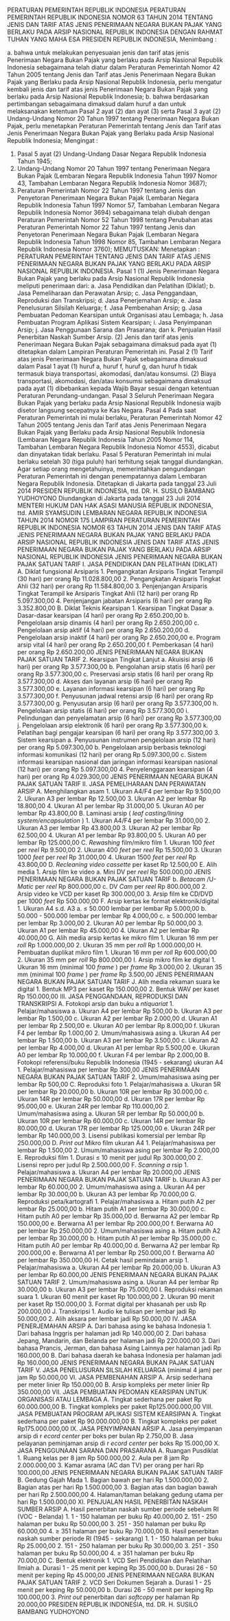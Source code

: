  PERATURAN PEMERINTAH REPUBLIK INDONESIA PERATURAN PEMERINTAH REPUBLIK INDONESIA NOMOR 63 TAHUN 2014 TENTANG JENIS DAN TARIF ATAS JENIS PENERIMAAN NEGARA BUKAN PAJAK YANG BERLAKU PADA ARSIP NASIONAL REPUBLIK INDONESIA
DENGAN RAHMAT TUHAN YANG MAHA ESA PRESIDEN REPUBLIK INDONESIA,
Menimbang :

a. bahwa untuk melakukan penyesuaian jenis dan tarif atas jenis Penerimaan Negara Bukan Pajak yang berlaku pada Arsip Nasional Republik Indonesia sebagaimana telah diatur dalam Peraturan Pemerintah Nomor 42 Tahun 2005 tentang Jenis dan Tarif atas Jenis Penerimaan Negara Bukan Pajak yang Berlaku pada Arsip Nasional Republik Indonesia, perlu mengatur kembali jenis dan tarif atas jenis Penerimaan Negara Bukan Pajak yang berlaku pada Arsip Nasional Republik Indonesia;
b. bahwa berdasarkan pertimbangan sebagaimana dimaksud dalam huruf a dan untuk melaksanakan ketentuan Pasal 2 ayat (2) dan ayat (3) serta Pasal 3 ayat (2) Undang-Undang Nomor 20 Tahun 1997 tentang Penerimaan Negara Bukan Pajak, perlu menetapkan Peraturan Pemerintah tentang Jenis dan Tarif atas Jenis Penerimaan Negara Bukan Pajak yang Berlaku pada Arsip Nasional Republik Indonesia;
Mengingat :

1. Pasal 5 ayat (2) Undang-Undang Dasar Negara Republik Indonesia Tahun 1945;
2. Undang-Undang Nomor 20 Tahun 1997 tentang Penerimaan Negara Bukan Pajak (Lembaran Negara Republik Indonesia Tahun 1997 Nomor 43, Tambahan Lembaran Negara Republik Indonesia Nomor 3687);
3. Peraturan Pemerintah Nomor 22 Tahun 1997 tentang Jenis dan Penyetoran Penerimaan Negara Bukan Pajak (Lembaran Negara Republik Indonesia Tahun 1997 Nomor 57, Tambahan Lembaran Negara Republik Indonesia Nomor 3694) sebagaimana telah diubah dengan Peraturan Pemerintah Nomor 52 Tahun 1998 tentang Perubahan atas Peraturan Pemerintah Nomor 22 Tahun 1997 tentang Jenis dan Penyetoran Penerimaan Negara Bukan Pajak (Lembaran Negara Republik Indonesia Tahun 1998 Nomor 85, Tambahan Lembaran Negara Republik Indonesia Nomor 3760);
MEMUTUSKAN:
 Menetapkan : PERATURAN PEMERINTAH TENTANG JENIS DAN TARIF ATAS JENIS PENERIMAAN NEGARA BUKAN PAJAK YANG BERLAKU PADA ARSIP NASIONAL REPUBLIK INDONESIA.
Pasal 1
(1) Jenis Penerimaan Negara Bukan Pajak yang berlaku pada Arsip Nasional Republik Indonesia meliputi penerimaan dari:
a. Jasa Pendidikan dan Pelatihan (Diklat);
b. Jasa Pemeliharaan dan Perawatan Arsip;
c. Jasa Penggandaan, Reproduksi dan Transkripsi;
d. Jasa Penerjemahan Arsip;
e. Jasa Penelusuran Silsilah Keluarga;
f. Jasa Pembenahan Arsip;
g. Jasa Pembuatan Pedoman Kearsipan untuk Organisasi atau Lembaga;
h. Jasa Pembuatan Program Aplikasi Sistem Kearsipan;
i. Jasa Penyimpanan Arsip;
j. Jasa Penggunaan Sarana dan Prasarana; dan
k. Penjualan Hasil Penerbitan Naskah Sumber Arsip.
(2) Jenis dan tarif atas jenis Penerimaan Negara Bukan Pajak sebagaimana dimaksud pada ayat (1) ditetapkan dalam Lampiran Peraturan Pemerintah ini.
Pasal 2
(1) Tarif atas jenis Penerimaan Negara Bukan Pajak sebagaimana dimaksud dalam Pasal 1 ayat (1) huruf a, huruf f, huruf g, dan huruf h tidak termasuk biaya transportasi, akomodasi, dan/atau konsumsi.
(2) Biaya transportasi, akomodasi, dan/atau konsumsi sebagaimana dimaksud pada ayat (1) dibebankan kepada Wajib Bayar sesuai dengan ketentuan Peraturan Perundang-undangan.
Pasal 3
Seluruh Penerimaan Negara Bukan Pajak yang berlaku pada Arsip Nasional Republik Indonesia wajib disetor langsung secepatnya ke Kas Negara.
Pasal 4
Pada saat Peraturan Pemerintah ini mulai berlaku, Peraturan Pemerintah Nomor 42 Tahun 2005 tentang Jenis dan Tarif atas Jenis Penerimaan Negara Bukan Pajak yang Berlaku pada Arsip Nasional Republik Indonesia (Lembaran Negara Republik Indonesia Tahun 2005 Nomor 114, Tambahan Lembaran Negara Republik Indonesia Nomor 4553), dicabut dan dinyatakan tidak berlaku.
Pasal 5
Peraturan Pemerintah ini mulai berlaku setelah 30 (tiga puluh) hari terhitung sejak tanggal diundangkan.
Agar setiap orang mengetahuinya, memerintahkan pengundangan Peraturan Pemerintah ini dengan penempatannya dalam Lembaran Negara Republik Indonesia. Ditetapkan di Jakarta pada tanggal 23 Juli 2014 PRESIDEN REPUBLIK INDONESIA, ttd. DR. H. SUSILO BAMBANG YUDHOYONO Diundangkan di Jakarta pada tanggal 23 Juli 2014 MENTERI HUKUM DAN HAK ASASI MANUSIA REPUBLIK INDONESIA, ttd. AMIR SYAMSUDIN LEMBARAN NEGARA REPUBLIK INDONESIA TAHUN 2014 NOMOR 175 LAMPIRAN PERATURAN PEMERINTAH REPUBLIK INDONESIA NOMOR 63 TAHUN 2014 JENIS DAN TARIF ATAS JENIS PENERIMAAN NEGARA BUKAN PAJAK YANG BERLAKU PADA ARSIP NASIONAL REPUBLIK INDONESIA JENIS DAN TARIF ATAS JENIS PENERIMAAN NEGARA BUKAN PAJAK YANG BERLAKU PADA ARSIP NASIONAL REPUBLIK INDONESIA JENIS PENERIMAAN NEGARA BUKAN PAJAK SATUAN TARIF I. JASA PENDIDIKAN DAN PELATIHAN (DIKLAT) A. Diklat fungsional Arsiparis 1. Pengangkatan Arsiparis Tingkat Terampil (30 hari) per orang Rp 11.028.800,00 2. Pengangkatan Arsiparis Tingkat Ahli (32 hari) per orang Rp 11.584.800,00 3. Penjenjangan Arsiparis Tingkat Terampil ke Arsiparis Tingkat Ahli (12 hari) per orang Rp 5.097.300,00 4. Penjenjangan jabatan Arsiparis (6 hari) per orang Rp 3.352.800,00 B. Diklat Teknis Kearsipan 1. Kearsipan Tingkat Dasar a. Dasar-dasar kearsipan (4 hari) per orang Rp 2.650.200,00 b. Pengelolaan arsip dinamis (4 hari) per orang Rp 2.650.200,00 c. Pengelolaan arsip aktif (4 hari) per orang Rp 2.650.200,00 d. Pengelolaan arsip inaktif (4 hari) per orang Rp 2.650.200,00 e. Program arsip vital (4 hari) per orang Rp 2.650.200,00 f. Pemberkasan (4 hari) per orang Rp 2.650.200,00 JENIS PENERIMAAN NEGARA BUKAN PAJAK SATUAN TARIF 2. Kearsipan Tingkat Lanjut a. Akuisisi arsip (6 hari) per orang Rp 3.577.300,00 b. Pengolahan arsip statis (6 hari) per orang Rp 3.577.300,00 c. Preservasi arsip statis (6 hari) per orang Rp 3.577.300,00 d. Akses dan layanan arsip (6 hari) per orang Rp 3.577.300,00 e. Layanan informasi kearsipan (6 hari) per orang Rp 3.577.300,00 f. Penyusunan jadwal retensi arsip (6 hari) per orang Rp 3.577.300,00 g. Penyusutan arsip (6 hari) per orang Rp 3.577.300,00 h. Pengelolaan arsip statis (6 hari) per orang Rp 3.577.300,00 i. Pelindungan dan penyelamatan arsip (6 hari) per orang Rp 3.577.300,00 j. Pengelolaan arsip elektronik (6 hari) per orang Rp 3.577.300,00 k. Pelatihan bagi pengajar kearsipan (6 hari) per orang Rp 3.577.300,00 3. Sistem kearsipan a. Penyusunan instrumen pengelolaan arsip (12 hari) per orang Rp 5.097.300,00 b. Pengelolaan arsip berbasis teknologi informasi komunikasi (12 hari) per orang Rp 5.097.300,00 c. Sistem informasi kearsipan nasional dan jaringan informasi kearsipan nasional (12 hari) per orang Rp 5.097.300,00 4. Penyelenggaraan kearsipan (4 hari) per orang Rp 4.029.300,00 JENIS PENERIMAAN NEGARA BUKAN PAJAK SATUAN TARIF II. JASA PEMELIHARAAN DAN PERAWATAN ARSIP A. Menghilangkan asam 1. Ukuran A4/F4 per lembar Rp 9.500,00 2. Ukuran A3 per lembar Rp 12.500,00 3. Ukuran A2 per lembar Rp 18.800,00 4. Ukuran A1 per lembar Rp 31.000,00 5. Ukuran A0 per lembar Rp 43.800,00 B. Laminasi arsip ( _leaf_ _casting/lining_ _system/encapsulation_ ) 1. Ukuran A4/F4 per lembar Rp 31.000,00 2. Ukuran A3 per lembar Rp 43.800,00 3. Ukuran A2 per lembar Rp 62.500,00 4. Ukuran A1 per lembar Rp 93.800,00 5. Ukuran A0 per lembar Rp 125.000,00 C. _Rewashing_ film/mikro film 1. Ukuran 100 _feet_ per _reel_ Rp 9.500,00 2. Ukuran 400 _feet_ per _reel_ Rp 15.500,00 3. Ukuran 1000 _feet_ per _reel_ Rp 31.000,00 4. Ukuran 1500 _feet_ per _reel_ Rp 43.800,00 D. _Recleaning video cassette_ per kaset Rp 12.500,00 E. Alih media 1. Arsip film ke video a. Mini DV per _reel_ Rp 500.000,00 JENIS PENERIMAAN NEGARA BUKAN PAJAK SATUAN TARIF b. _Betacam_ /U- _Matic_ per _reel_ Rp 800.000,00 c. DV _Cam_ per _reel_ Rp 800.000,00 2. Arsip video ke VCD per kaset Rp 300.000,00 3. Arsip film ke CD/DVD per 1000 _feet_ Rp 500.000,00 F. Arsip kertas ke format elektronik/digital 1. Ukuran A4 s.d. A3 a. ≤ 50.000 lembar per lembar Rp 5.000,00 b. 50.000 - 500.000 lembar per lembar Rp 4.000,00 c. ≥ 500.000 lembar per lembar Rp 3.000,00 2. Ukuran A0 per lembar Rp 50.000,00 3. Ukuran A1 per lembar Rp 45.000,00 4. Ukuran A2 per lembar Rp 40.000,00 G. Alih media arsip kertas ke mikro film 1. Ukuran 16 mm per _roll_ Rp 1.000.000,00 2. Ukuran 35 mm per _roll_ Rp 1.000.000,00 H. Pembuatan duplikat mikro film 1. Ukuran 16 mm per _roll_ Rp 600.000,00 2. Ukuran 35 mm per _roll_ Rp 800.000,00 I. Arsip mikro film ke digital 1. Ukuran 16 mm (minimal 100 _frame_ ) per _frame_ Rp 3.000,00 2. Ukuran 35 mm (minimal 100 _frame_ ) per _frame_ Rp 3.500,00 JENIS PENERIMAAN NEGARA BUKAN PAJAK SATUAN TARIF J. Alih media rekaman suara ke digital 1. Bentuk MP3 per kaset Rp 150.000,00 2. Bentuk WAV per kaset Rp 150.000,00 III. JASA PENGGANDAAN, REPRODUKSI DAN TRANSKRIPSI A. Fotokopi arsip dan buku a _ntiquariat_ 1. Pelajar/mahasiswa a. Ukuran A4 per lembar Rp 500,00 b. Ukuran A3 per lembar Rp 1.500,00 c. Ukuran A2 per lembar Rp 2.000,00 d. Ukuran A1 per lembar Rp 2.500,00 e. Ukuran A0 per lembar Rp 8.000,00 f. Ukuran F4 per lembar Rp 1.000,00 2. Umum/mahasiswa asing a. Ukuran A4 per lembar Rp 1.500,00 b. Ukuran A3 per lembar Rp 3.500,00 c. Ukuran A2 per lembar Rp 4.000,00 d. Ukuran A1 per lembar Rp 5.500,00 e. Ukuran A0 per lembar Rp 10.000,00 f. Ukuran F4 per lembar Rp 2.000,00 B. Fotokopi referensi/buku Republik Indonesia (1945 - sekarang) ukuran A4 1. Pelajar/mahasiswa per lembar Rp 300,00 JENIS PENERIMAAN NEGARA BUKAN PAJAK SATUAN TARIF 2. Umum/mahasiswa asing per lembar Rp 500,00 C. Reproduksi foto 1. Pelajar/mahasiswa a. Ukuran 5R per lembar Rp 20.000,00 b. Ukuran 10R per lembar Rp 30.000,00 c. Ukuran 14R per lembar Rp 50.000,00 d. Ukuran 17R per lembar Rp 95.000,00 e. Ukuran 24R per lembar Rp 110.000,00 2. Umum/mahasiswa asing a. Ukuran 5R per lembar Rp 50.000,00 b. Ukuran 10R per lembar Rp 60.000,00 c. Ukuran 14R per lembar Rp 80.000,00 d. Ukuran 17R per lembar Rp 125.000,00 e. Ukuran 24R per lembar Rp 140.000,00 3. Lisensi publikasi komersial per lembar Rp 250.000,00 D. _Print out_ Mikro film ukuran A4 1. Pelajar/mahasiswa per lembar Rp 1.500,00 2. Umum/mahasiswa asing per lembar Rp 2.000,00 E. Reproduksi film 1. Durasi ≤ 10 menit per judul Rp 300.000,00 2. Lisensi repro per judul Rp 2.500.000,00 F. _Scanning a_ rsip 1. Pelajar/mahasiswa a. Ukuran A4 per lembar Rp 20.000,00 JENIS PENERIMAAN NEGARA BUKAN PAJAK SATUAN TARIF b. Ukuran A3 per lembar Rp 60.000,00 2. Umum/mahasiswa asing a. Ukuran A4 per lembar Rp 30.000,00 b. Ukuran A3 per lembar Rp 70.000,00 G. Reproduksi peta/kartografi 1. Pelajar/mahasiswa a. Hitam putih A2 per lembar Rp 25.000,00 b. Hitam putih A1 per lembar Rp 30.000,00 c. Hitam putih A0 per lembar Rp 35.000,00 d. Berwarna A2 per lembar Rp 150.000,00 e. Berwarna A1 per lembar Rp 200.000,00 f. Berwarna A0 per lembar Rp 250.000,00 2. Umum/mahasiswa asing a. Hitam putih A2 per lembar Rp 30.000,00 b. Hitam putih A1 per lembar Rp 35.000,00 c. Hitam putih A0 per lembar Rp 40.000,00 d. Berwarna A2 per lembar Rp 200.000,00 e. Berwarna A1 per lembar Rp 250.000,00 f. Berwarna A0 per lembar Rp 350.000,00 H. Cetak hasil pemindaian arsip 1. Pelajar/mahasiswa a. Ukuran A4 per lembar Rp 20.000,00 b. Ukuran A3 per lembar Rp 60.000,00 JENIS PENERIMAAN NEGARA BUKAN PAJAK SATUAN TARIF 2. Umum/mahasiswa asing a. Ukuran A4 per lembar Rp 30.000,00 b. Ukuran A3 per lembar Rp 75.000,00 I. Reproduksi rekaman suara 1. Ukuran 60 menit per kaset Rp 100.000,00 2. Ukuran 90 menit per kaset Rp 150.000,00 3. Format digital per khasanah per usb Rp 200.000,00 J. Transkripsi 1. Audio ke tulisan per lembar jadi Rp 50.000,00 2. Alih aksara per lembar jadi Rp 50.000,00 IV. JASA PENERJEMAHAN ARSIP A. Dari bahasa asing ke bahasa Indonesia 1. Dari bahasa Inggris per halaman jadi Rp 140.000,00 2. Dari bahasa Jepang, Mandarin, dan Belanda per halaman jadi Rp 220.000,00 3. Dari bahasa Prancis, Jerman, dan bahasa Asing Lainnya per halaman jadi Rp 160.000,00 B. Dari bahasa daerah ke bahasa Indonesia per halaman jadi Rp 160.000,00 JENIS PENERIMAAN NEGARA BUKAN PAJAK SATUAN TARIF V. JASA PENELUSURAN SILSILAH KELUARGA (minimal 4 jam) per jam Rp 50.000,00 VI. JASA PEMBENAHAN ARSIP A. Arsip sederhana per meter linier Rp 150.000,00 B. Arsip kompleks per meter linier Rp 350.000,00 VII. JASA PEMBUATAN PEDOMAN KEARSIPAN UNTUK ORGANISASI ATAU LEMBAGA A. Tingkat sederhana per paket Rp 60.000.000,00 B. Tingkat kompleks per paket Rp125.000.000,00 VIII. JASA PEMBUATAN PROGRAM APLIKASI SISTEM KEARSIPAN A. Tingkat sederhana per paket Rp 90.000.000,00 B. Tingkat kompleks per paket Rp175.000.000,00 IX. JASA PENYIMPANAN ARSIP A. Jasa penyimpanan arsip di r _ecord center_ per boks per bulan Rp 2.750,00 B. Jasa pelayanan peminjaman arsip di r _ecord_ _center_ per boks Rp 15.000,00 X. JASA PENGGUNAAN SARANA DAN PRASARANA A. Ruangan Pusdiklat 1. Ruang kelas per 8 jam Rp 500.000,00 2. Aula per 8 jam Rp 2.000.000,00 3. Kamar asrama (AC dan TV) per orang per hari Rp 100.000,00 JENIS PENERIMAAN NEGARA BUKAN PAJAK SATUAN TARIF B. Gedung Gajah Mada 1. Bagian bawah per hari Rp 1.500.000,00 2. Bagian atas per hari Rp 1.500.000,00 3. Bagian atas dan bagian bawah per hari Rp 2.500.000,00 4. Halaman/taman belakang gedung utama per hari Rp 1.500.000,00 XI. PENJUALAN HASIL PENERBITAN NASKAH SUMBER ARSIP A. Hasil penerbitan naskah sumber periode sebelum RI (VOC - Belanda) 1. 1 - 150 halaman per buku Rp 40.000,00 2. 151 - 250 halaman per buku Rp 50.000,00 3. 251 - 350 halaman per buku Rp 60.000,00 4. ≥ 351 halaman per buku Rp 70.000,00 B. Hasil penerbitan naskah sumber periode RI (1945 - sekarang) 1. 1 - 150 halaman per buku Rp 25.000,00 2. 151 - 250 halaman per buku Rp 30.000,00 3. 251 - 350 halaman per buku Rp 50.000,00 4. ≥ 351 halaman per buku Rp 70.000,00 C. Bentuk elektronik 1. VCD Seri Pendidikan dan Pelatihan Ilmiah a. Durasi 1 - 25 menit per keping Rp 35.000,00 b. Durasi 26 - 50 menit per keping Rp 45.000,00 JENIS PENERIMAAN NEGARA BUKAN PAJAK SATUAN TARIF 2. VCD Seri Dokumen Sejarah a. Durasi 1 - 25 menit per keping Rp 50.000,00 b. Durasi 26 - 50 menit per keping Rp 100.000,00 3. _Print out_ penerbitan dari _softcopy_ per halaman Rp 20.000,00 PRESIDEN REPUBLIK INDONESIA, ttd. DR. H. SUSILO BAMBANG YUDHOYONO